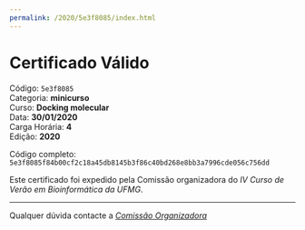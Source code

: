 ```yaml
---
permalink: /2020/5e3f8085/index.html
---
```


# Certificado Válido

Código: `5e3f8085`<br>
Categoria: **minicurso**<br>
Curso: **Docking molecular**<br>
Data: **30/01/2020**<br>
Carga Horária: **4**<br>
Edição: **2020**<br>


Código completo: `5e3f8085f84b00cf2c18a45db8145b3f86c40bd268e8bb3a7996cde056c756dd`


Este certificado foi expedido pela Comissão organizadora do *IV Curso de Verão em Bioinformática da UFMG*.

----

Qualquer dúvida contacte a [_Comissão Organizadora_](<mailto:cursobioinfoufmg@gmail.com$subject=[Certificados]>)

